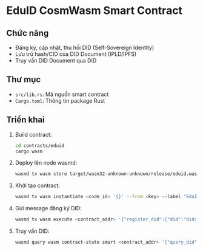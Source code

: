# EduID CosmWasm Smart Contract

## Chức năng
- Đăng ký, cập nhật, thu hồi DID (Self-Sovereign Identity)
- Lưu trữ hash/CID của DID Document (IPLD/IPFS)
- Truy vấn DID Document qua DID

## Thư mục
- `src/lib.rs`: Mã nguồn smart contract
- `Cargo.toml`: Thông tin package Rust

## Triển khai
1. Build contract:
   ```sh
   cd contracts/eduid
   cargo wasm
   ```
2. Deploy lên node wasmd:
   ```sh
   wasmd tx wasm store target/wasm32-unknown-unknown/release/eduid.wasm --from <key> --chain-id <chain-id>
   ```
3. Khởi tạo contract:
   ```sh
   wasmd tx wasm instantiate <code_id> '{}' --from <key> --label "EduID" --chain-id <chain-id>
   ```
4. Gửi message đăng ký DID:
   ```sh
   wasmd tx wasm execute <contract_addr> '{"register_did":{"did":"did:example:123","ipld_cid":"Qm...","hash":"..."}}' --from <key> --chain-id <chain-id>
   ```
5. Truy vấn DID:
   ```sh
   wasmd query wasm contract-state smart <contract_addr> '{"query_did":{"did":"did:example:123"}}'
   ```
